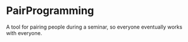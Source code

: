 # PairProgramming
A tool for pairing people during a seminar, so everyone eventually works with everyone.
